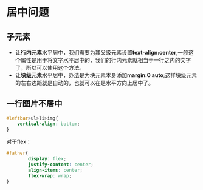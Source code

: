 # 居中问题

## 子元素
* 让**行内元素**水平居中，我们需要为其父级元素设置**text-align:center**,一般这个属性是用于将文字水平居中的，我们的行内元素就相当于一行之内的文字了，所以可以使用这个方法。
* 让**块级元素**水平居中，办法是为块元素本身添加**margin:0 auto**;这样块级元素的左右边距就是自动的，也就可以在是水平方向上居中了。

##  一行图片不居中
```css
#leftbar>ul>li>img{
	vertical-align: bottom;
}
```

对于flex：
```css
#father{
        display: flex;
        justify-content: center;
        align-items: center;
        flex-wrap: wrap;
}
```